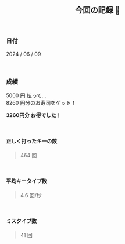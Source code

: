 <div align="center">
    <br>
    <h2>今回の記録 🍵</h2>
    <br>
</div>

### 日付

2024 / 06 / 09

<br>

### 成績

5000 円 払って...  
8260 円分のお寿司をゲット！

**3260円分 お得でした！**

<br>

#### 正しく打ったキーの数

> 464 回

<br>

#### 平均キータイプ数

> 4.6 回/秒

<br>

#### ミスタイプ数

> 41 回

<br>

